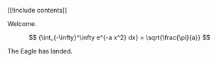 [[!include contents]]

Welcome.

$$
   {\int_{-\infty}^\infty e^{-a x^2} dx} = \sqrt{\frac{\pi}{a}}
$$

The Eagle has landed. 